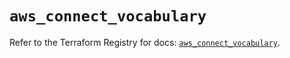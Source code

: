 # `aws_connect_vocabulary`

Refer to the Terraform Registry for docs: [`aws_connect_vocabulary`](https://registry.terraform.io/providers/hashicorp/aws/5.61.0/docs/resources/connect_vocabulary).
